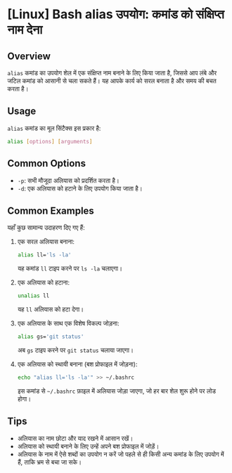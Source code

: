 # [Linux] Bash alias उपयोग: कमांड को संक्षिप्त नाम देना

## Overview
`alias` कमांड का उपयोग शेल में एक संक्षिप्त नाम बनाने के लिए किया जाता है, जिससे आप लंबे और जटिल कमांड को आसानी से चला सकते हैं। यह आपके कार्य को सरल बनाता है और समय की बचत करता है।

## Usage
`alias` कमांड का मूल सिंटैक्स इस प्रकार है:

```bash
alias [options] [arguments]
```

## Common Options
- `-p`: सभी मौजूदा अलियास को प्रदर्शित करता है।
- `-d`: एक अलियास को हटाने के लिए उपयोग किया जाता है।

## Common Examples
यहाँ कुछ सामान्य उदाहरण दिए गए हैं:

1. एक सरल अलियास बनाना:
   ```bash
   alias ll='ls -la'
   ```
   यह कमांड `ll` टाइप करने पर `ls -la` चलाएगा।

2. एक अलियास को हटाना:
   ```bash
   unalias ll
   ```
   यह `ll` अलियास को हटा देगा।

3. एक अलियास के साथ एक विशेष विकल्प जोड़ना:
   ```bash
   alias gs='git status'
   ```
   अब `gs` टाइप करने पर `git status` चलाया जाएगा।

4. एक अलियास को स्थायी बनाना (बश प्रोफाइल में जोड़ना):
   ```bash
   echo "alias ll='ls -la'" >> ~/.bashrc
   ```
   इस कमांड से `~/.bashrc` फ़ाइल में अलियास जोड़ा जाएगा, जो हर बार शेल शुरू होने पर लोड होगा।

## Tips
- अलियास का नाम छोटा और याद रखने में आसान रखें।
- अलियास को स्थायी बनाने के लिए उन्हें अपने बश प्रोफाइल में जोड़ें।
- अलियास के नाम में ऐसे शब्दों का उपयोग न करें जो पहले से ही किसी अन्य कमांड के लिए उपयोग में हैं, ताकि भ्रम से बचा जा सके।